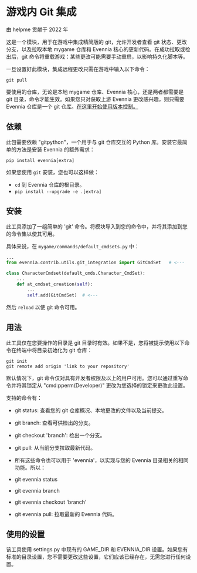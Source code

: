 # 游戏内 Git 集成

由 helpme 贡献于 2022 年

这是一个模块，用于在游戏中集成精简版的 git，允许开发者查看 git 状态、更改分支，以及拉取本地 mygame 仓库和 Evennia 核心的更新代码。在成功拉取或检出后，git 命令将重载游戏：某些更改可能需要手动重启，以影响持久化脚本等。

一旦设置好此模块，集成远程更改只需在游戏中输入以下命令：

```
git pull
```

要使用的仓库，无论是本地 mygame 仓库、Evennia 核心，还是两者都需要是 git 目录，命令才能生效。如果您只对获取上游 Evennia 更改感兴趣，则只需要 Evennia 仓库是一个 git 仓库。[在这里开始使用版本控制。](https://www.evennia.com/docs/1.0-dev/Coding/Version-Control.html)

## 依赖

此包需要依赖 "gitpython"，一个用于与 git 仓库交互的 Python 库。安装它最简单的方法是安装 Evennia 的额外需求：

```
pip install evennia[extra]
```

如果您使用 `git` 安装，您也可以这样做：

- `cd` 到 Evennia 仓库的根目录。
- `pip install --upgrade -e .[extra]`

## 安装

此工具添加了一组简单的 'git' 命令。将模块导入到您的命令中，并将其添加到您的命令集以使其可用。

具体来说，在 `mygame/commands/default_cmdsets.py` 中：

```python
...
from evennia.contrib.utils.git_integration import GitCmdSet   # <---

class CharacterCmdset(default_cmds.Character_CmdSet):
    ...
    def at_cmdset_creation(self):
        ...
        self.add(GitCmdSet)  # <---

```

然后 `reload` 以使 git 命令可用。

## 用法

此工具仅在您要操作的目录是 git 目录时有效。如果不是，您将被提示使用以下命令在终端中将目录初始化为 git 仓库：

```
git init
git remote add origin 'link to your repository'
```

默认情况下，git 命令仅对具有开发者权限及以上的用户可用。您可以通过重写命令并将其锁定从 "cmd:pperm(Developer)" 更改为您选择的锁定来更改此设置。

支持的命令有：
* git status: 查看您的 git 仓库概况、本地更改的文件以及当前提交。
* git branch: 查看可供检出的分支。
* git checkout 'branch': 检出一个分支。
* git pull: 从当前分支拉取最新代码。

* 所有这些命令也可以用于 'evennia'，以实现与您的 Evennia 目录相关的相同功能。所以：
* git evennia status
* git evennia branch
* git evennia checkout 'branch'
* git evennia pull: 拉取最新的 Evennia 代码。

## 使用的设置

该工具使用 settings.py 中现有的 GAME_DIR 和 EVENNIA_DIR 设置。如果您有标准的目录设置，您不需要更改这些设置，它们应该已经存在，无需您进行任何设置。
